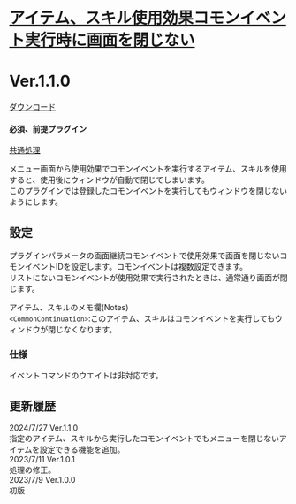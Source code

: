 # [アイテム、スキル使用効果コモンイベント実行時に画面を閉じない](https://raw.githubusercontent.com/nuun888/MZ/master/NUUN_ContinuationItemWindowCommon.js)
# Ver.1.1.0
[ダウンロード](https://raw.githubusercontent.com/nuun888/MZ/master/NUUN_ContinuationItemWindowCommon.js)
#### 必須、前提プラグイン
[共通処理](https://github.com/nuun888/MZ/blob/master/README/Base.md)  

メニュー画面から使用効果でコモンイベントを実行するアイテム、スキルを使用すると、使用後にウィンドウが自動で閉じてしまいます。  
このプラグインでは登録したコモンイベントを実行してもウィンドウを閉じないようにします。  

## 設定
プラグインパラメータの画面継続コモンイベントで使用効果で画面を閉じないコモンイベントIDを設定します。コモンイベントは複数設定できます。  
リストにないコモンイベントが使用効果で実行されたときは、通常通り画面が閉じます。  

アイテム、スキルのメモ欄(Notes)  
`<CommonContinuation>`:このアイテム、スキルはコモンイベントを実行してもウィンドウが閉じなくなります。  

### 仕様
イベントコマンドのウエイトは非対応です。  

## 更新履歴
2024/7/27 Ver.1.1.0  
指定のアイテム、スキルから実行したコモンイベントでもメニューを閉じないアイテムを設定できる機能を追加。  
2023/7/11 Ver.1.0.1  
処理の修正。  
2023/7/9 Ver.1.0.0  
初版  
